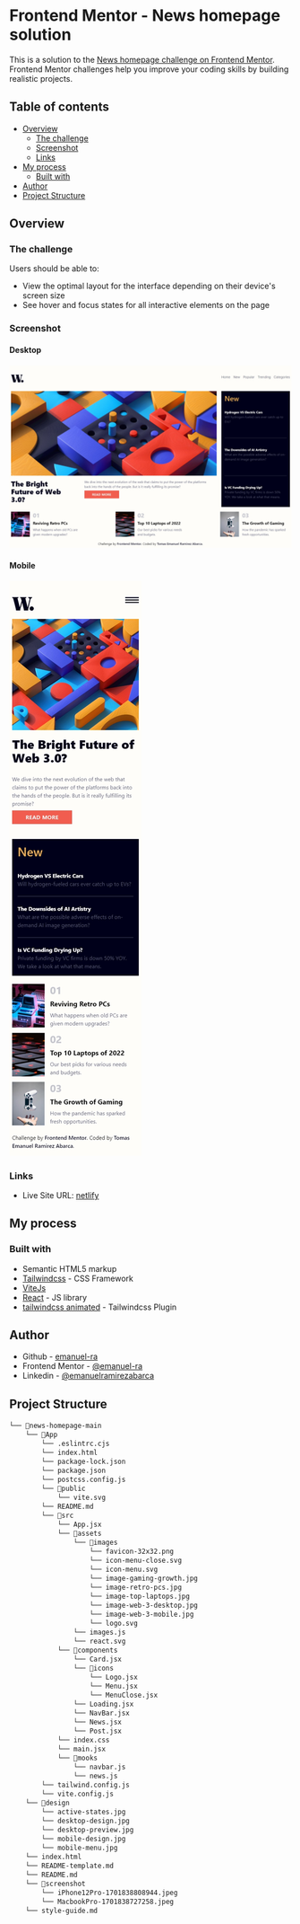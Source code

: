 # Frontend Mentor - News homepage solution

This is a solution to the [News homepage challenge on Frontend Mentor](https://www.frontendmentor.io/challenges/news-homepage-H6SWTa1MFl). Frontend Mentor challenges help you improve your coding skills by building realistic projects. 

## Table of contents

- [Overview](#overview)
  - [The challenge](#the-challenge)
  - [Screenshot](#screenshot)
  - [Links](#links)
- [My process](#my-process)
  - [Built with](#built-with)
- [Author](#author)
- [Project Structure](#Project-Structure)

## Overview

### The challenge

Users should be able to:

- View the optimal layout for the interface depending on their device's screen size
- See hover and focus states for all interactive elements on the page

### Screenshot

#### Desktop

![](./screenshot/MacbookPro-1701838727258.jpeg)

#### Mobile

![](./screenshot/iPhone12Pro-1701838808944.jpeg)


### Links

- Live Site URL: [netlify](https://jovial-cannoli-b5c5f7.netlify.app/)

## My process

### Built with

- Semantic HTML5 markup
- [Tailwindcss](https://tailwindcss.com/docs/installation) - CSS Framework
- [ViteJs](https://vitejs.dev/)
- [React](https://reactjs.org/) - JS library
- [tailwindcss animated](https://www.tailwindcss-animated.com/) - Tailwindcss Plugin

## Author

- Github - [emanuel-ra](https://github.com/emanuel-ra/)
- Frontend Mentor - [@emanuel-ra](https://www.frontendmentor.io/profile/emanuel-ra)
- Linkedin - [@emanuelramirezabarca](https://www.linkedin.com/in/emanuelramirezabarca/)

## Project Structure
```
└── 📁news-homepage-main
    └── 📁App
        └── .eslintrc.cjs
        └── index.html
        └── package-lock.json
        └── package.json
        └── postcss.config.js
        └── 📁public
            └── vite.svg
        └── README.md
        └── 📁src
            └── App.jsx
            └── 📁assets
                └── 📁images
                    └── favicon-32x32.png
                    └── icon-menu-close.svg
                    └── icon-menu.svg
                    └── image-gaming-growth.jpg
                    └── image-retro-pcs.jpg
                    └── image-top-laptops.jpg
                    └── image-web-3-desktop.jpg
                    └── image-web-3-mobile.jpg
                    └── logo.svg
                └── images.js
                └── react.svg
            └── 📁components
                └── Card.jsx
                └── 📁icons
                    └── Logo.jsx
                    └── Menu.jsx
                    └── MenuClose.jsx
                └── Loading.jsx
                └── NavBar.jsx
                └── News.jsx
                └── Post.jsx
            └── index.css
            └── main.jsx
            └── 📁mooks
                └── navbar.js
                └── news.js
        └── tailwind.config.js
        └── vite.config.js
    └── 📁design
        └── active-states.jpg
        └── desktop-design.jpg
        └── desktop-preview.jpg
        └── mobile-design.jpg
        └── mobile-menu.jpg
    └── index.html
    └── README-template.md
    └── README.md
    └── 📁screenshot
        └── iPhone12Pro-1701838808944.jpeg
        └── MacbookPro-1701838727258.jpeg
    └── style-guide.md
```